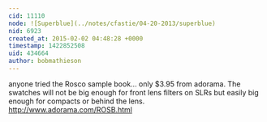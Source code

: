 ```yaml
---
cid: 11110
node: ![Superblue](../notes/cfastie/04-20-2013/superblue)
nid: 6923
created_at: 2015-02-02 04:48:28 +0000
timestamp: 1422852508
uid: 434664
author: bobmathieson
---
```


anyone tried the Rosco sample book... only $3.95 from adorama.
The swatches will not be big enough for front lens filters on SLRs but easily big enough for compacts or behind the lens.
http://www.adorama.com/ROSB.html

